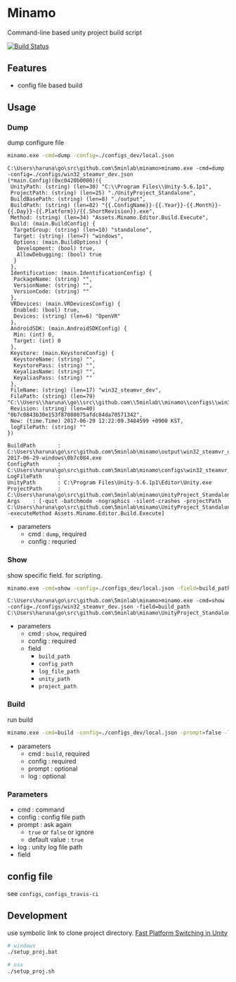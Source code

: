 # Minamo

Command-line based unity project build script

[![Build Status](https://travis-ci.org/5minlab/minamo.svg?branch=master)](https://travis-ci.org/5minlab/minamo)

## Features
* config file based build

## Usage

### Dump

dump configure file

```sh
minamo.exe -cmd=dump -config=./configs_dev/local.json
```

```
C:\Users\haruna\go\src\github.com\5minlab\minamo>minamo.exe -cmd=dump -config=./configs/win32_steamvr_dev.json
(*main.Config)(0xc0420b0000)({
 UnityPath: (string) (len=30) "C:\\Program Files\\Unity-5.6.1p1",
 ProjectPath: (string) (len=25) "./UnityProject_Standalone",
 BuildBasePath: (string) (len=8) "./output",
 BuildPath: (string) (len=82) "{{.ConfigName}}-{{.Year}}-{{.Month}}-{{.Day}}-{{.Platform}}/{{.ShortRevision}}.exe",
 Method: (string) (len=34) "Assets.Minamo.Editor.Build.Execute",
 Build: (main.BuildConfig) {
  TargetGroup: (string) (len=10) "standalone",
  Target: (string) (len=7) "windows",
  Options: (main.BuildOptions) {
   Development: (bool) true,
   AllowDebugging: (bool) true
  }
 },
 Identification: (main.IdentificationConfig) {
  PackageName: (string) "",
  VersionName: (string) "",
  VersionCode: (string) ""
 },
 VRDevices: (main.VRDevicesConfig) {
  Enabled: (bool) true,
  Devices: (string) (len=6) "OpenVR"
 },
 AndroidSDK: (main.AndroidSDKConfig) {
  Min: (int) 0,
  Target: (int) 0
 },
 Keystore: (main.KeystoreConfig) {
  KeystoreName: (string) "",
  KeystorePass: (string) "",
  KeyaliasName: (string) "",
  KeyaliasPass: (string) ""
 },
 FileName: (string) (len=17) "win32_steamvr_dev",
 FilePath: (string) (len=79) "C:\\Users\\haruna\\go\\src\\github.com\\5minlab\\minamo\\configs\\win32_steamvr_dev.json",
 Revision: (string) (len=40) "0b7c0843b30e153f87080075afdc84da70571342",
 Now: (time.Time) 2017-06-29 12:22:09.3484599 +0900 KST,
 logFilePath: (string) ""
})

BuildPath       : C:\Users\haruna\go\src\github.com\5minlab\minamo\output\win32_steamvr_dev-2017-06-29-windows\0b7c084.exe
ConfigPath      : C:\Users\haruna\go\src\github.com\5minlab\minamo\configs\win32_steamvr_dev.json
LogFilePath     :
UnityPath       : C:\Program Files\Unity-5.6.1p1\Editor\Unity.exe
ProjectPath     : C:\Users\haruna\go\src\github.com\5minlab\minamo\UnityProject_Standalone
Args    : [-quit -batchmode -nographics -silent-crashes -projectPath C:\Users\haruna\go\src\github.com\5minlab\minamo\UnityProject_Standalone -executeMethod Assets.Minamo.Editor.Build.Execute]
```

* parameters
    * cmd : `dump`, required
    * config : requried

### Show

show specific field. for scripting.

```sh
minamo.exe -cmd=show -config=./configs_dev/local.json -field=build_path
```

```
C:\Users\haruna\go\src\github.com\5minlab\minamo>minamo.exe -cmd=show -config=./configs/win32_steamvr_dev.json -field=build_path
C:\Users\haruna\go\src\github.com\5minlab\minamo\UnityProject_Standalone
```

* parameters
    * cmd : `show`, required
    * config : required
    * field
        * `build_path`
        * `config_path`
	    * `log_file_path`
	    * `unity_path`
	    * `project_path`


### Build

run build

```sh
minamo.exe -cmd=build -config=./configs_dev/local.json -prompt=false -log=./unity.log
```

* parameters
    * cmd : `build`, required
    * config : required
    * prompt : optional
    * log : optional

### Parameters
* cmd : command
* config : config file path
* prompt : ask again
    * `true` or `false` or ignore
    * default value : `true`
* log : unity log file path
* field

## config file
see `configs`, `configs_travis-ci`

## Development

use symbolic link to clone project directory.
[Fast Platform Switching in Unity](http://www.cliffordroche.ca/fast-platform-switching-in-unity/)

```sh
# windows
./setup_proj.bat

# osx
./setup_proj.sh
```
